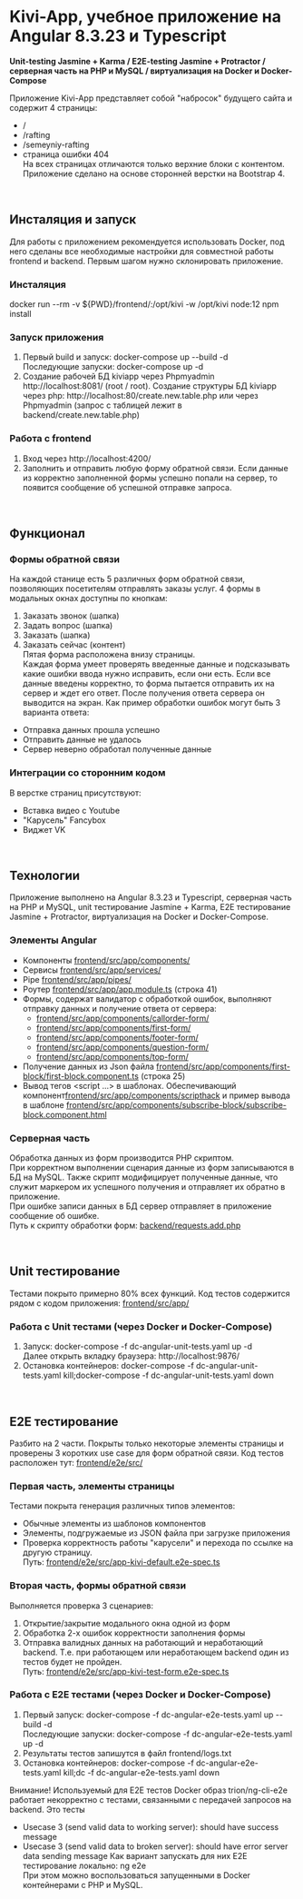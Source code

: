 # Kivi-App, учебное приложение на Angular 8.3.23 и Typescript
**Unit-testing Jasmine + Karma / E2E-testing Jasmine + Protractor / серверная часть на PHP и MySQL / виртуализация на Docker и Docker-Compose**

Приложение Kivi-App представляет собой "набросок" будущего сайта и содержит 4 страницы:
* /
* /rafting
* /semeyniy-rafting
* страница ошибки 404   
На всех страницах отличаются только верхние блоки с контентом.  
Приложение сделано на основе сторонней верстки на Bootstrap 4.  
  
<br /> 
  
## Инсталяция и запуск
Для работы с приложением рекомендуется использовать Docker, под него сделаны все необходимые настройки для совместной работы frontend и backend.
Первым шагом нужно склонировать приложение.

### Инсталяция
docker run --rm -v ${PWD}/frontend/:/opt/kivi -w /opt/kivi node:12 npm install

### Запуск приложения
1. Первый build и запуск: docker-compose up --build -d  
Последующие запуски: docker-compose up -d  
2. Создание рабочей БД kiviapp через Phpmyadmin http://localhost:8081/ (root / root). Создание структуры БД kiviapp через php: http://localhost:80/create.new.table.php или через Phpmyadmin (запрос с таблицей лежит в backend/create.new.table.php)

### Работа с frontend
1. Вход через http://localhost:4200/
2. Заполнить и отправить любую форму обратной связи. Если данные из корректно заполненной формы успешно попали на сервер, то появится сообщение об успешной отправке запроса.
  
<br /> 
  
## Функционал

### Формы обратной связи
На каждой станице есть 5 различных форм обратной связи, позволяющих посетителям отправлять заказы услуг. 4 формы в модальных окнах доступны по кнопкам:
1. Заказать звонок (шапка)
2. Задать вопрос (шапка)
3. Заказать (шапка)
4. Заказать сейчас (контент)  
Пятая форма расположена внизу страницы.  
Каждая форма умеет проверять введенные данные и подсказывать какие ошибки ввода нужно исправить, если они есть. Если все данные введены корректно, то форма пытается отправить их на сервер и ждет его ответ. После получения ответа сервера он выводится на экран. Как пример обработки ошибок могут быть 3 варианта ответа:
* Отправка данных прошла успешно
* Отправить данные не удалось
* Сервер неверно обработал полученные данные

### Интеграции со сторонним кодом
В верстке страниц присутствуют:
* Вставка видео с Youtube
* "Карусель" Fancybox
* Виджет VK
  
<br />   
  
## Технологии
Приложение выполнено на Angular 8.3.23 и Typescript, серверная часть на PHP и MySQL, unit тестирование Jasmine + Karma, E2E тестирование Jasmine + Protractor, виртуализация на Docker и Docker-Compose.

### Элементы Angular
* Компоненты [frontend/src/app/components/](https://github.com/DevAleks/Kivi/tree/master/frontend/src/app/components/)
* Сервисы [frontend/src/app/services/](https://github.com/DevAleks/Kivi/tree/master/frontend/src/app/services/)
* Pipe [frontend/src/app/pipes/](https://github.com/DevAleks/Kivi/tree/master/frontend/src/app/pipes/)
* Роутер [frontend/src/app/app.module.ts](https://github.com/DevAleks/Kivi/tree/master/frontend/src/app/app.module.ts) (строка 41)
* Формы, содержат валидатор с обработкой ошибок, выполняют отправку данных и получение ответа от сервера:
    * [frontend/src/app/components/callorder-form/](https://github.com/DevAleks/Kivi/tree/master/frontend/src/app/components/callorder-form/)
    * [frontend/src/app/components/first-form/](https://github.com/DevAleks/Kivi/tree/master/frontend/src/app/components/first-form/)
    * [frontend/src/app/components/footer-form/](https://github.com/DevAleks/Kivi/tree/master/frontend/src/app/components/footer-form/)
    * [frontend/src/app/components/question-form/](https://github.com/DevAleks/Kivi/tree/master/frontend/src/app/components/question-form/)
    * [frontend/src/app/components/top-form/](https://github.com/DevAleks/Kivi/tree/master/frontend/src/app/components/top-form/)
* Получение данных из Json файла [frontend/src/app/components/first-block/first-block.component.ts](https://github.com/DevAleks/Kivi/tree/master/frontend/src/app/components/first-block/first-block.component.ts) (строка 25)
* Вывод тегов <script ...> в шаблонах. Обеспечивающий компонент[frontend/src/app/components/scripthack](https://github.com/DevAleks/Kivi/tree/master/frontend/src/app/components/scripthack) и пример вывода в шаблоне [frontend/src/app/components/subscribe-block/subscribe-block.component.html](https://github.com/DevAleks/Kivi/tree/master/frontend/src/app/components/subscribe-block/subscribe-block.component.html)
  
### Серверная часть 
Обработка данных из форм производится PHP скриптом.   
При корректном выполнении сценария данные из форм записываются в БД на MySQL. Также скрипт модифицирует полученные данные, что служит маркером их успешного получения и отправляет их обратно в приложение.  
При ошибке записи данных в БД сервер отправляет в приложение сообщение об ошибке.  
Путь к скрипту обработки форм: [backend/requests.add.php](https://github.com/DevAleks/Kivi/tree/master/backend/requests.add.php)
  
<br />   
  
## Unit тестирование
Тестами покрыто примерно 80% всех функций. Код тестов содержится рядом с кодом приложения: [frontend/src/app/](https://github.com/DevAleks/Kivi/tree/master/frontend/src/app/)

### Работа с Unit тестами (через Docker и Docker-Compose)
1. Запуск: docker-compose -f dc-angular-unit-tests.yaml up -d  
Далее открыть вкладку браузера: http://localhost:9876/
2. Остановка контейнеров: docker-compose -f dc-angular-unit-tests.yaml kill;docker-compose -f dc-angular-unit-tests.yaml down
  
<br />   
  
## E2E тестирование
Разбито на 2 части. Покрыты только некоторые элементы страницы и проверены 3 коротких use case для форм обратной связи.
Код тестов расположен тут: [frontend/e2e/src/](https://github.com/DevAleks/Kivi/tree/master/frontend/e2e/src/)

### Первая часть, элементы страницы
Тестами покрыта генерация различных типов элементов:
* Обычные элементы из шаблонов компонентов
* Элементы, подгружаемые из JSON файла при загрузке приложения
* Проверка корректность работы "карусели" и перехода по ссылке на другую страницу.  
Путь: [frontend/e2e/src/app-kivi-default.e2e-spec.ts](https://github.com/DevAleks/Kivi/tree/master/frontend/e2e/src/app-kivi-default.e2e-spec.ts)

### Вторая часть, формы обратной связи
Выполняется проверка 3 сценариев:
1. Открытие/закрытие модального окна одной из форм
2. Обработка 2-х ошибок корректности заполнения формы
3. Отправка валидных данных на работающий и неработающий backend. Т.е. при работающем или неработающем backend один из тестов будет не пройден.   
Путь: [frontend/e2e/src/app-kivi-test-form.e2e-spec.ts](https://github.com/DevAleks/Kivi/tree/master/frontend/e2e/src/app-kivi-test-form.e2e-spec.ts)

### Работа с E2E тестами (через Docker и Docker-Compose)
1. Первый запуск: docker-compose -f dc-angular-e2e-tests.yaml up --build -d  
Последующие запуски: docker-compose -f dc-angular-e2e-tests.yaml up -d
2. Результаты тестов запишутся в файл frontend/logs.txt
3. Остановка контейнеров: docker-compose -f dc-angular-e2e-tests.yaml kill;dc -f dc-angular-e2e-tests.yaml down

Внимание! Используемый для Е2Е тестов Docker образ trion/ng-cli-e2e работает некорректно с тестами, связанными с передачей запросов на backend. Это тесты 
* Usecase 3 (send valid data to working server): should have success message
* Usecase 3 (send valid data to broken server): should have error server data sending message
Как вариант запускать для них Е2Е тестирование локально: ng e2e    
При этом можно воспользоваться запущенными в Docker контейнерами с PHP и MySQL.
